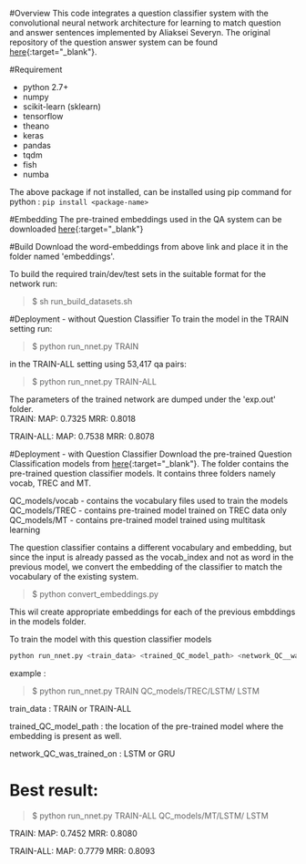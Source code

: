 #Overview
This code integrates a question classifier system with the convolutional neural network architecture for learning to match question and answer sentences implemented by Aliaksei Severyn. The original repository of the question answer system can be found [here](https://github.com/aseveryn/deep-qa){:target="_blank"}.

#Requirement

- python 2.7+
- numpy
- scikit-learn (sklearn)
- tensorflow
- theano
- keras
- pandas
- tqdm
- fish
- numba

The above package if not installed, can be installed using pip command for python : `pip install <package-name>`

#Embedding
The pre-trained embeddings used in the QA system can be downloaded [here](https://drive.google.com/folderview?id=0B-yipfgecoSBfkZlY2FFWEpDR3M4Qkw5U055MWJrenE5MTBFVXlpRnd0QjZaMDQxejh1cWs&usp=sharing){:target="_blank"}

#Build
Download the word-embeddings from above link and place it in the folder named 'embeddings'.

To build the required train/dev/test sets in the suitable format for the network run:

>$ sh run_build_datasets.sh

#Deployment - without Question Classifier
To train the model in the TRAIN setting run:

>$ python run_nnet.py TRAIN

in the TRAIN-ALL setting using 53,417 qa pairs:

>$ python run_nnet.py TRAIN-ALL

The parameters of the trained network are dumped under the 'exp.out' folder.  
TRAIN:
MAP: 0.7325
MRR: 0.8018

TRAIN-ALL:
MAP: 0.7538
MRR: 0.8078

#Deployment - with Question Classifier
Download the pre-trained Question Classification models from [here](https://drive.google.com/open?id=0B11zdsTNhzfGVzd5WXQzUTJ1cDg){:target="_blank"}.
The folder contains the pre-trained question classifier models. It contains three folders namely vocab, TREC and MT.  

QC_models/vocab - contains the vocabulary files used to train the models  
QC_models/TREC - contains pre-trained model trained on TREC data only   
QC_models/MT - contains pre-trained model trained using multitask learning  

The question classifier contains a different vocabulary and embedding, but since the input is already passed as the vocab_index and not as word in the previous model, we convert the embedding of the classifier to match the vocabulary of the existing system.

>$ python convert_embeddings.py

This wil create appropriate embeddings for each of the previous embddings in the models folder.

To train the model with this question classifier models

```sh
python run_nnet.py <train_data> <trained_QC_model_path> <network_QC__was_trained_on>
```

example :
>$ python run_nnet.py TRAIN QC_models/TREC/LSTM/ LSTM

train_data : TRAIN or TRAIN-ALL

trained_QC_model_path : the location of the pre-trained model where the embedding is present as well.  

network_QC_was_trained_on : LSTM or GRU

# Best result:

>$ python run_nnet.py TRAIN-ALL QC_models/MT/LSTM/ LSTM

TRAIN:
MAP: 0.7452
MRR: 0.8080

TRAIN-ALL:
MAP: 0.7779
MRR: 0.8093